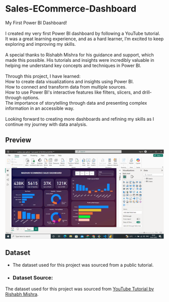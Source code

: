 # Sales-ECommerce-Dashboard
My First Power BI Dashboard!
<br>
<br>
I created my very first Power BI dashboard by following a YouTube tutorial. It was a great learning experience, and as a hard learner, I’m excited to keep exploring and improving my skills.
<br>
<br>
A special thanks to Rishabh Mishra for his guidance and support, which made this possible. His tutorials and insights were incredibly valuable in helping me understand key concepts and techniques in Power BI.
<br>
<br>
Through this project, I have learned:
<br>
How to create data visualizations and insights using Power BI.
<br>
How to connect and transform data from multiple sources.
<br>
How to use Power BI's interactive features like filters, slicers, and drill-through options.
<br>
The importance of storytelling through data and presenting complex information in an accessible way.
<br>
<br>
Looking forward to creating more dashboards and refining my skills as I continue my journey with data analysis. 

## Preview
![Dashboard Screenshot](dashboard-screenshot.png)

## Dataset
- The dataset used for this project was sourced from a public tutorial.

- ### Dataset Source:
The dataset used for this project was sourced from [YouTube Tutorial by Rishabh Mishra](insert-link-here).
